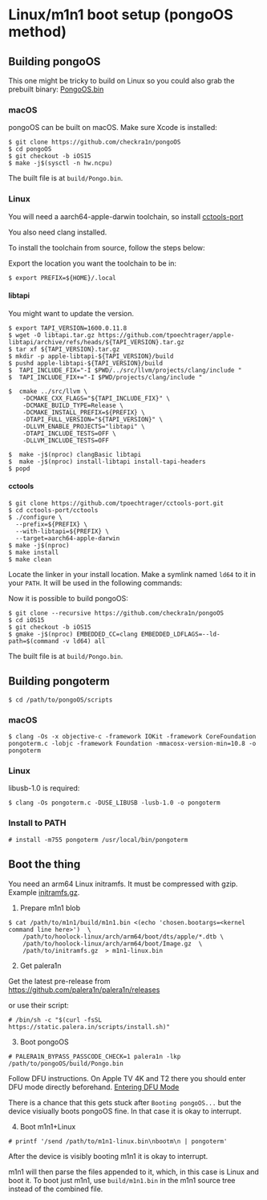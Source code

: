 # Linux/m1n1 boot setup (pongoOS method)

## Building pongoOS

This one might be tricky to build on Linux so you could also grab the prebuilt binary: [PongoOS.bin](./binaries/Pongo.bin)

### macOS

pongoOS can be built on macOS. Make sure Xcode is installed:

```
$ git clone https://github.com/checkra1n/pongoOS
$ cd pongoOS
$ git checkout -b iOS15
$ make -j$(sysctl -n hw.ncpu)
```

The built file is at `build/Pongo.bin`.

### Linux

You will need a aarch64-apple-darwin toolchain, so install [cctools-port](https://github.com/tpoechtrager/cctools-port)

You also need clang installed.

To install the toolchain from source, follow the steps below:

Export the location you want the toolchain to be in:

```
$ export PREFIX=${HOME}/.local
```

#### libtapi

You might want to update the version.

```
$ export TAPI_VERSION=1600.0.11.8
$ wget -O libtapi.tar.gz https://github.com/tpoechtrager/apple-libtapi/archive/refs/heads/${TAPI_VERSION}.tar.gz
$ tar xf ${TAPI_VERSION}.tar.gz
$ mkdir -p apple-libtapi-${TAPI_VERSION}/build
$ pushd apple-libtapi-${TAPI_VERSION}/build
$  TAPI_INCLUDE_FIX="-I $PWD/../src/llvm/projects/clang/include "
$  TAPI_INCLUDE_FIX+="-I $PWD/projects/clang/include "

$  cmake ../src/llvm \
    -DCMAKE_CXX_FLAGS="${TAPI_INCLUDE_FIX}" \
    -DCMAKE_BUILD_TYPE=Release \
    -DCMAKE_INSTALL_PREFIX=${PREFIX} \
    -DTAPI_FULL_VERSION="${TAPI_VERSION}" \
    -DLLVM_ENABLE_PROJECTS="libtapi" \
    -DTAPI_INCLUDE_TESTS=OFF \
    -DLLVM_INCLUDE_TESTS=OFF

$  make -j$(nproc) clangBasic libtapi
$  make -j$(nproc) install-libtapi install-tapi-headers
$ popd
```

#### cctools

```
$ git clone https://github.com/tpoechtrager/cctools-port.git
$ cd cctools-port/cctools
$ ./configure \
  --prefix=${PREFIX} \
  --with-libtapi=${PREFIX} \
  --target=aarch64-apple-darwin
$ make -j$(nproc)
$ make install
$ make clean
```

Locate the linker in your install location. Make a symlink named `ld64` to it in your `PATH`.
It will be used in the following commands:

Now it is possible to build pongoOS:

```
$ git clone --recursive https://github.com/checkra1n/pongoOS
$ cd iOS15
$ git checkout -b iOS15
$ gmake -j$(nproc) EMBEDDED_CC=clang EMBEDDED_LDFLAGS=--ld-path=$(command -v ld64) all
```

The built file is at `build/Pongo.bin`.

## Building pongoterm

```
$ cd /path/to/pongoOS/scripts
```

### macOS

```
$ clang -Os -x objective-c -framework IOKit -framework CoreFoundation pongoterm.c -lobjc -framework Foundation -mmacosx-version-min=10.8 -o pongoterm
```

### Linux

libusb-1.0 is required:

```
$ clang -Os pongoterm.c -DUSE_LIBUSB -lusb-1.0 -o pongoterm
```

### Install to PATH

```
# install -m755 pongoterm /usr/local/bin/pongoterm
```

## Boot the thing

You need an arm64 Linux initramfs. It must be compressed with gzip.
Example [initramfs.gz](./binaries/initramfs.gz).

1. Prepare m1n1 blob

```
$ cat /path/to/m1n1/build/m1n1.bin <(echo 'chosen.bootargs=<kernel command line here>')  \
	/path/to/hoolock-linux/arch/arm64/boot/dts/apple/*.dtb \
	/path/to/hoolock-linux/arch/arm64/boot/Image.gz  \
	/path/to/initramfs.gz  > m1n1-linux.bin
```

2. Get palera1n

Get the latest pre-release from https://github.com/palera1n/palera1n/releases

or use their script:

```
# /bin/sh -c "$(curl -fsSL https://static.palera.in/scripts/install.sh)"
```

3. Boot pongoOS

```
# PALERA1N_BYPASS_PASSCODE_CHECK=1 palera1n -lkp /path/to/pongoOS/build/Pongo.bin
```

Follow DFU instructions. On Apple TV 4K and T2 there you should enter DFU mode
directly beforehand. [Entering DFU Mode](https://theapplewiki.com/wiki/DFU_Mode)

There is a chance that this gets stuck after `Booting pongoOS...` but the device
visiually boots pongoOS fine. In that case it is okay to interrupt.

4. Boot m1n1+Linux

```
# printf '/send /path/to/m1n1-linux.bin\nbootm\n | pongoterm' 
```

After the device is visibly booting m1n1 it is okay to interrupt.

m1n1 will then parse the files appended to it, which, in this case is
Linux and boot it. To boot just m1n1, use `build/m1n1.bin` in the
m1n1 source tree instead of the combined file.
